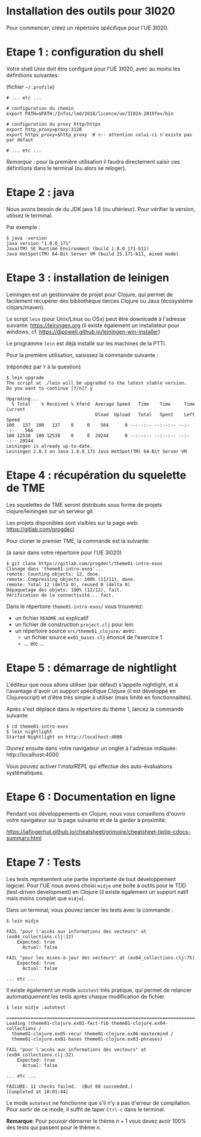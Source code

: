 
Installation des outils pour 3I020
==================================

Pour commencer, créez un répertoire spécifique pour l'UE 3I020.

# Etape 1 : configuration du shell

Votre shell Unix doit être configuré pour l'UE 3I020,
 avec au moins les définitions suivantes:
 
(fichier `~/.profile`)
```
# ... etc ...

# configuration du chemin
export PATH=$PATH:/Infos/lmd/2018/licence/ue/3I024-2019fev/bin

# configuration du proxy http/https
export http_proxy=proxy:3128
export https_proxy=$http_proxy  # <-- attention celui-ci n'existe pas par défaut

# ... etc ...
```

*Remarque* : pour la première utilisation il faudra directement
saisir ces définitions dans le terminal (ou alors se reloger).

# Etape 2 : java

Nous avons besoin de du JDK java 1.8 (ou ultérieur). 
Pour vérifier la version, utilisez le terminal.

Par exemple :

```
$ java -version
java version "1.8.0_171"
Java(TM) SE Runtime Environment (build 1.8.0_171-b11)
Java HotSpot(TM) 64-Bit Server VM (build 25.171-b11, mixed mode)
```

# Etape 3 : installation de leinigen

Leiningen est un gestionnaire de projet pour Clojure, qui permet
de facilement récupérer des bibliothèque tierces Clojure ou Java
(écosystème clojars/maven).

Le script `lein` (pour Unix/Linux ou OSx) peut être downloadé à l'adresse suivante: <https://leiningen.org>
(il existe également un installateur pour windows, cf. <https://djpowell.github.io/leiningen-win-installer>)

Le programme `lein` est déjà installé sur les machines de la PTTI.

Pour la première utilisation, saisissez la commande suivante :

(répondez par `Y` à la question)

```
$ lein upgrade
The script at ./lein will be upgraded to the latest stable version.
Do you want to continue [Y/n]? y

Upgrading...
  % Total    % Received % Xferd  Average Speed   Time    Time     Time  Current
                                 Dload  Upload   Total   Spent    Left  Speed
100   137  100   137    0     0    564      0 --:--:-- --:--:-- --:--:--   566
100 12538  100 12538    0     0  29244      0 --:--:-- --:--:-- --:--:-- 29244
Leiningen is already up-to-date.
Leiningen 2.8.3 on Java 1.8.0_171 Java HotSpot(TM) 64-Bit Server VM
```

# Etape 4 : récupération du squelette de TME

Les squelettes de TME seront distribués sous forme de projets
 clojure/leiningen sur un serveur git.

Les projets disponibles sont visibles sur la page web: <https://gitlab.com/progdecl>

Pour cloner le premier TME, la commande est la suivante:

(à saisir dans votre répertoire pour l'UE 3I020)

```
$ git clone https://gitlab.com/progdecl/theme01-intro-exos
Clonage dans 'theme01-intro-exos'...
remote: Counting objects: 12, done.
remote: Compressing objects: 100% (11/11), done.
remote: Total 12 (delta 0), reused 0 (delta 0)
Dépaquetage des objets: 100% (12/12), fait.
Vérification de la connectivité... fait.
```

Dans le répertoire `theme01-intro-exos/` vous trouverez:

- un fichier `README.md` explicatif
- un fichier de construction `project.clj` pour lein
- un répertoire source `src/theme01_clojure/` avec:
  - un fichier source `ex01_bases.clj` énoncé de l'exercice 1
  - ... etc ...
  


# Etape 5 : démarrage de nightlight

L'éditeur que nous allons utiliser (par défaut) s'appelle nightlight, et à
l'avantage d'avoir un support spécifique Clojure (il est développé en Clojurescript)
et d'être très simple à utiliser (mais limité en fonctionnalités).

Après s'est déplacé dans le répertoire du thème 1, lancez la commande suivante:

```
$ cd theme01-intro-exos
$ lein nightlight
Started Nightlight on http://localhost:4000
```

Ouvrez ensuite dans votre navigateur un onglet à l'adresse indiquée: http://localhost:4000

Vous pouvez activer l'*instalREPL* qui effectue des auto-évaluations systématiques.

# Etape 6 : Documentation en ligne

Pendant vos développements en Clojure, nous vous conseillons d'ouvrir votre navigateur sur la page suivante
 et de la garder à proximité:

https://jafingerhut.github.io/cheatsheet/grimoire/cheatsheet-tiptip-cdocs-summary.html

# Etape 7 : Tests

Les tests représentent une partie importante de tout développement logiciel.
Pour l'UE nous avons choisi `midje` une boîte à outils pour le TDD (test-driven development)
 en Clojure (il existe également un support natif mais moins complet que `midje`).
 
Dans un terminal, vous pouvez lancer les tests avec la commande :

```
$ lein midje

FAIL "pour l'accès aux informations des vecteurs" at (ex04_collections.clj:32)
    Expected: true
      Actual: false

FAIL "pour les mises-à-jour des vecteurs" at (ex04_collections.clj:75)
    Expected: true
      Actual: false

... etc ...
```

Il existe également un mode `autotest` très pratique, qui permet de relancer
automatiquement les tests après chaque modification de fichier.

```
$ lein midje :autotest

======================================================================
Loading (theme01-clojure.ex02-fact-fib theme01-clojure.ex04-collections /
  theme01-clojure.ex05-recur theme01-clojure.ex06-mastermind /
  theme01-clojure.ex01-bases theme01-clojure.ex03-phrases)

FAIL "pour l'accès aux informations des vecteurs" at (ex04_collections.clj:32)
    Expected: true
      Actual: false

... etc ...

FAILURE: 11 checks failed.  (But 60 succeeded.)
[Completed at 10:01:44]
```

Le mode `autotest` ne fonctionne que s'il n'y a pas d'erreur de compilation. Pour sortir de ce mode, il suffit
de taper `Ctrl-c` dans le terminal.


**Remarque**: Pour pouvoir démarrer le thème $n+1$ vous devez avoir 100% des tests qui
passent pour le thème $n$.
